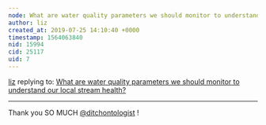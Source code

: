 ```yaml
---
node: What are water quality parameters we should monitor to understand our local stream health? 
author: liz
created_at: 2019-07-25 14:10:40 +0000
timestamp: 1564063840
nid: 15994
cid: 25117
uid: 7
---
```




[liz](../profile/liz) replying to: [What are water quality parameters we should monitor to understand our local stream health? ](../notes/stevie/03-21-2018/what-are-water-quality-parameters-we-should-monitor-to-understand-our-local-stream-health)

----
Thank you SO MUCH [@ditchontologist](/profile/ditchontologist) !